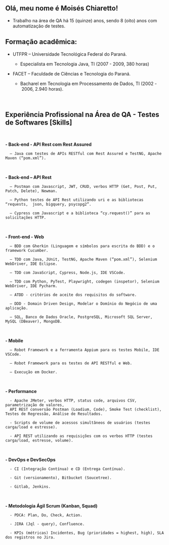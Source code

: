 ## Olá, meu nome é Moisés Chiaretto!

- Trabalho na área de QA há 15 (quinze) anos, sendo 8 (oito) anos com automatização de testes.


## Formação acadêmica:

- UTFPR – Universidade Tecnológica Federal do Paraná.

    - Especialista em Tecnologia Java, TI (2007 - 2009, 380 horas)


- FACET – Faculdade de Ciências e Tecnologia do Paraná.

    - Bacharel em Tecnologia em Processamento de Dados, TI (2002 - 2006, 2.940 horas).
<br>

## Experiência Profissional na Área de QA - Testes de Softwares [Skills]
<br>

  **- Back-end - API Rest com Rest Assured**
  
      – Java com testes de APIs RESTful com Rest Assured e TestNG, Apache Maven (“pom.xml”).
<br>
  
  **- Back-end – API Rest**
    
      – Postman com Javascript, JWT, CRUD, verbos HTTP (Get, Post, Put, Patch, Delete), Newman.

      – Python testes de API Rest utilizando uri e as bibliotecas “requests,  json, bigquery, psycopg2”.

      – Cypress com Javascript e a biblioteca “cy.request()” para as solicitações HTTP.
<br>

   **- Front-end - Web**
  
      – BDD com Gherkin (Linguagem e símbolos para escrita do BDD) e o framework Cucumber.

      – TDD com Java, JUnit, TestNG, Apache Maven (“pom.xml”), Selenium WebDriver, IDE Eclipse.

      – TDD com JavaScript, Cypress, Node.js, IDE VSCode.

      – TDD com Python, PyTest, Playwright, codegen (inspetor), Selenium WebDriver, IDE Pycharm.

      – ATDD - critérios de aceite dos requisitos do software.

      – DDD - Domain Driven Design, Modelar o Domínio do Negócio de uma aplicação.

      – SQL, Banco de Dados Oracle, PostgreSQL, Microsoft SQL Server, MySQL (DBeaver), MongoDB.
<br>
  
  **- Mobile**
  
      – Robot Framework e a ferramenta Appium para os testes Mobile, IDE VSCode.
      
      – Robot Framework para os testes de API RESTful e Web.
  
      – Execução em Docker.
<br>
  
  **- Performance**
  
      - Apache JMeter, verbos HTTP, status code, arquivos CSV, parametrização de valores,
      API REST conversão Postman (Loadium, Code), Smoke Test (checklist), Testes de Regressão, Análise de Resultados.
  
      - Scripts de volume de acessos simultâneos de usuários (testes carga/load e estresse).
  
      - API REST utilizando as requisições com os verbos HTTP (testes carga/load, estresse, volume).
<br>
  
  **- DevOps e DevSecOps**
  
      - CI (Integração Contínua) e CD (Entrega Contínua).

      - Git (versionamento), Bitbucket (Soucetree).

      - Gitlab, Jenkins.
<br>

  **- Metodologia Ágil Scrum (Kanban, Squad)**
  
      - PDCA: Plan, Do, Check, Action.
      
      - JIRA (Jql - query), Confluence.

      - KPIs (métricas) Incidentes, Bug (prioridades = highest, high), SLA dos registros no Jira.
<br>
